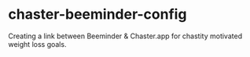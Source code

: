 # chaster-beeminder-config
Creating a link between Beeminder &amp; Chaster.app for chastity motivated weight loss goals.
